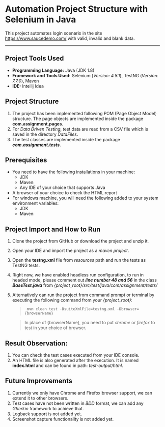 # Automation Project Structure with Selenium in Java

This project automates login scenario in the site https://www.saucedemo.com/ with valid, invalid and blank data.
***

## Project Tools Used

- **Programming Language:** Java (JDK 1.8)
- **Framework and Tools Used:** Selenium (*Version: 4.8.1*), TestNG (*Version: 7.7.0*), Maven
- **IDE:** Intellij Idea

## Project Structure

1. The project has been implemented following POM (Page Object Model) structure. The page objects are implemented inside the package **com.assignment.pages**.
2. For *Data Driven Testing*, test data are read from a CSV file which is saved in the directory *DataFiles*.
3. The test classes are implemented inside the package ***com.assignment.tests***.

## Prerequisites

- You need to have the following installations in your machine:
    - JDK
    - Maven
    - Any IDE of your choice that supports Java
- A browser of your choice to check the HTML report
- For windows machine, you will need the following added to your system environment variables:
    - JDK
    - Maven

## Project Import and How to Run

1. Clone the project from GitHub or download the project and unzip it.
2. Open your IDE and import the project as a *maven project*.
3. Open the **testng.xml** file from *resources* path and run the tests as TestNG tests.
4. Right now, we have enabled headless run configuration, to run in headed mode, please comment out ***line number 48 and 56*** in the class ***BaseTest.java*** from *{project_root}/src/test/java/com/assignment/tests/*
5. Alternatively can run the project from command prompt or terminal by executing the following command from your *{project_root}*:

   >      mvn clean test -DsuiteXmlFile=testng.xml -Dbrowser={browserName}

   > In place of {browserName}, you need to put *chrome* or *firefox* to test in your choice of browser.

## Result Observation:

1. You can check the test cases executed from your IDE console.
2. An HTML file is also generated after the execution. It is named **index.html** and can be found in path: *test-output/html*.

## Future Improvements

1. Currently we only have Chrome and Firefox browser support, we can extend it to other browsers.
2. Test cases have not been written in *BDD* format, we can add any *Gherkin* framework to achieve that.
3. Logback support is not added yet.
4. Screenshot capture functionality is not added yet.
